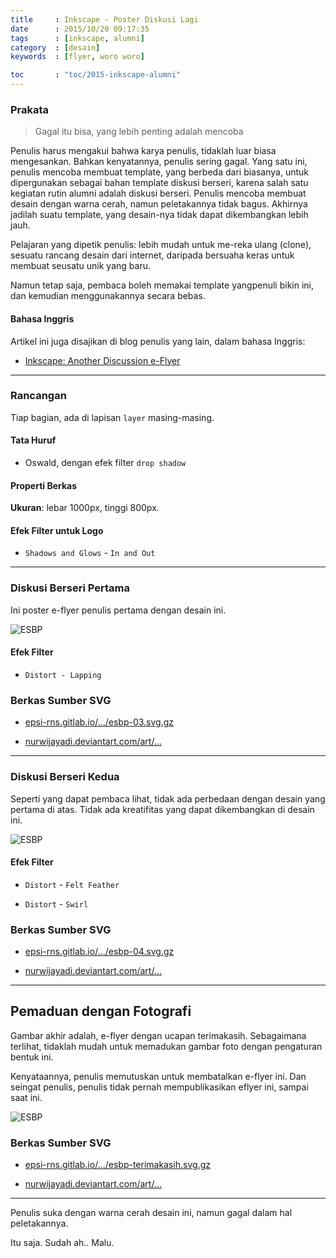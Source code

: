 ```yaml
---
title     : Inkscape - Poster Diskusi Lagi
date      : 2015/10/20 09:17:35
tags      : [inkscape, alumni]
category  : [desain]
keywords  : [flyer, woro woro]

toc       : "toc/2015-inkscape-alumni"
---
```


### Prakata

> Gagal itu bisa, yang lebih penting adalah mencoba

Penulis harus mengakui bahwa karya penulis,
tidaklah luar biasa mengesankan.
Bahkan kenyatannya, penulis sering gagal.
Yang satu ini, penulis mencoba membuat template,
yang berbeda dari biasanya,
untuk dipergunakan sebagai bahan template diskusi berseri,
karena salah satu kegiatan rutin alumni adalah diskusi berseri.
Penulis mencoba membuat desain dengan warna cerah,
namun peletakannya tidak bagus.
Akhirnya jadilah suatu template,
yang desain-nya tidak dapat dikembangkan lebih jauh.

Pelajaran yang dipetik penulis: lebih mudah untuk me-reka ulang (clone),
sesuatu rancang desain dari internet,
daripada bersuaha keras untuk membuat seusatu unik yang baru.

Namun tetap saja, pembaca boleh memakai template yangpenuli bikin ini,
dan kemudian menggunakannya secara bebas.

#### Bahasa Inggris

Artikel ini juga disajikan di blog penulis yang lain,
dalam bahasa Inggris:

* [Inkscape: Another Discussion e-Flyer][english-version]

-- -- --

### Rancangan

Tiap bagian, ada di lapisan `layer` masing-masing.

#### Tata Huruf

* Oswald, dengan efek filter `drop shadow`

#### Properti Berkas

**Ukuran**: lebar 1000px, tinggi 800px.

#### Efek Filter untuk Logo

* `Shadows and Glows` - `In and Out`

-- -- --

### Diskusi Berseri Pertama

Ini poster e-flyer penulis pertama dengan desain ini.

![ESBP][image-rimawan]

#### Efek Filter

* `Distort - Lapping`

### Berkas Sumber SVG

* [epsi-rns.gitlab.io/.../esbp-03.svg.gz][dotfiles-rimawan]

* [nurwijayadi.deviantart.com/art/...][deviant-rimawan]

-- -- --

### Diskusi Berseri Kedua

Seperti yang dapat pembaca lihat,
tidak ada perbedaan dengan desain yang pertama di atas.
Tidak ada kreatifitas yang dapat dikembangkan di desain ini.

![ESBP][image-latief]

#### Efek Filter

* `Distort` - `Felt Feather`

* `Distort` - `Swirl`

### Berkas Sumber SVG

* [epsi-rns.gitlab.io/.../esbp-04.svg.gz][dotfiles-latief]

* [nurwijayadi.deviantart.com/art/...][deviant-latief]

-- -- --

## Pemaduan dengan Fotografi

Gambar akhir adalah, e-flyer dengan ucapan terimakasih.
Sebagaimana terlihat, tidaklah mudah untuk memadukan gambar foto
dengan pengaturan bentuk ini.

Kenyataannya, penulis memutuskan untuk membatalkan e-flyer ini.
Dan seingat penulis, penulis tidak pernah mempublikasikan eflyer ini,
sampai saat ini.

![ESBP][image-thanks]

### Berkas Sumber SVG

* [epsi-rns.gitlab.io/.../esbp-terimakasih.svg.gz][dotfiles-thanks]

* [nurwijayadi.deviantart.com/art/...][deviant-thanks]

-- -- --

Penulis suka dengan warna cerah desain ini,
namun gagal dalam hal peletakannya.

Itu saja. Sudah ah.. Malu.

[//]: <> ( -- -- -- links below -- -- -- )

[english-version]:  https://epsi-rns.gitlab.io/design/inkscape/inkscape-discussion-flyer/

[image-rimawan]:    /posts/desain/2015/10-esbp/esbp-03.png
[dotfiles-rimawan]: /posts/desain/2015/10-esbp/esbp-03.svg.gz
[deviant-rimawan]:  http://nurwijayadi.deviantart.com/art/ESBP-03-645783692

[image-latief]:     /posts/desain/2015/10-esbp/esbp-04.png
[dotfiles-latief]:  /posts/desain/2015/10-esbp/esbp-04.svg.gz
[deviant-latief]:   http://nurwijayadi.deviantart.com/art/ESBP-04-645783848

[image-thanks]:     /posts/desain/2015/10-esbp/esbp-terimakasih.png
[dotfiles-thanks]:  /posts/desain/2015/10-esbp/esbp-terimakasih.svg.gz
[deviant-thanks]:   http://nurwijayadi.deviantart.com/art/ESBP-Terimakasih-645783965
